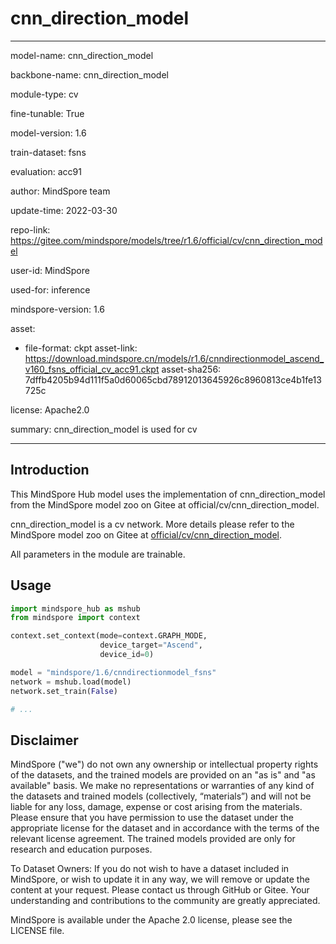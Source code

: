 # cnn_direction_model

---

model-name: cnn_direction_model

backbone-name: cnn_direction_model

module-type: cv

fine-tunable: True

model-version: 1.6

train-dataset: fsns

evaluation: acc91

author: MindSpore team

update-time: 2022-03-30

repo-link: <https://gitee.com/mindspore/models/tree/r1.6/official/cv/cnn_direction_model>

user-id: MindSpore

used-for: inference

mindspore-version: 1.6

asset:

-
    file-format: ckpt
    asset-link: <https://download.mindspore.cn/models/r1.6/cnndirectionmodel_ascend_v160_fsns_official_cv_acc91.ckpt>
    asset-sha256: 7dffb4205b94d111f5a0d60065cbd78912013645926c8960813ce4b1fe13725c

license: Apache2.0

summary: cnn_direction_model is used for cv

---

## Introduction

This MindSpore Hub model uses the implementation of cnn_direction_model from the MindSpore model zoo on Gitee at official/cv/cnn_direction_model.

cnn_direction_model is a cv network. More details please refer to the MindSpore model zoo on Gitee at [official/cv/cnn_direction_model](https://gitee.com/mindspore/models/blob/r1.6/official/cv/cnn_direction_model/README.md).

All parameters in the module are trainable.

## Usage

```python
import mindspore_hub as mshub
from mindspore import context

context.set_context(mode=context.GRAPH_MODE,
                    device_target="Ascend",
                    device_id=0)

model = "mindspore/1.6/cnndirectionmodel_fsns"
network = mshub.load(model)
network.set_train(False)

# ...
```

## Disclaimer

MindSpore ("we") do not own any ownership or intellectual property rights of the datasets, and the trained models are provided on an "as is" and "as available" basis. We make no representations or warranties of any kind of the datasets and trained models (collectively, “materials”) and will not be liable for any loss, damage, expense or cost arising from the materials. Please ensure that you have permission to use the dataset under the appropriate license for the dataset and in accordance with the terms of the relevant license agreement. The trained models provided are only for research and education purposes.

To Dataset Owners: If you do not wish to have a dataset included in MindSpore, or wish to update it in any way, we will remove or update the content at your request. Please contact us through GitHub or Gitee. Your understanding and contributions to the community are greatly appreciated.

MindSpore is available under the Apache 2.0 license, please see the LICENSE file.
